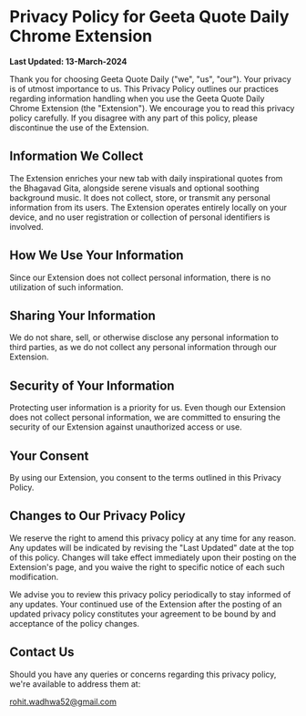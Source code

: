 # Privacy Policy for Geeta Quote Daily Chrome Extension

**Last Updated: 13-March-2024**

Thank you for choosing Geeta Quote Daily ("we", "us", "our"). Your privacy is of utmost importance to us. This Privacy Policy outlines our practices regarding information handling when you use the Geeta Quote Daily Chrome Extension (the "Extension"). We encourage you to read this privacy policy carefully. If you disagree with any part of this policy, please discontinue the use of the Extension.

## Information We Collect

The Extension enriches your new tab with daily inspirational quotes from the Bhagavad Gita, alongside serene visuals and optional soothing background music. It does not collect, store, or transmit any personal information from its users. The Extension operates entirely locally on your device, and no user registration or collection of personal identifiers is involved.

## How We Use Your Information

Since our Extension does not collect personal information, there is no utilization of such information.

## Sharing Your Information

We do not share, sell, or otherwise disclose any personal information to third parties, as we do not collect any personal information through our Extension.

## Security of Your Information

Protecting user information is a priority for us. Even though our Extension does not collect personal information, we are committed to ensuring the security of our Extension against unauthorized access or use.

## Your Consent

By using our Extension, you consent to the terms outlined in this Privacy Policy.

## Changes to Our Privacy Policy

We reserve the right to amend this privacy policy at any time for any reason. Any updates will be indicated by revising the "Last Updated" date at the top of this policy. Changes will take effect immediately upon their posting on the Extension's page, and you waive the right to specific notice of each such modification.

We advise you to review this privacy policy periodically to stay informed of any updates. Your continued use of the Extension after the posting of an updated privacy policy constitutes your agreement to be bound by and acceptance of the policy changes.

## Contact Us

Should you have any queries or concerns regarding this privacy policy, we're available to address them at:

rohit.wadhwa52@gmail.com
